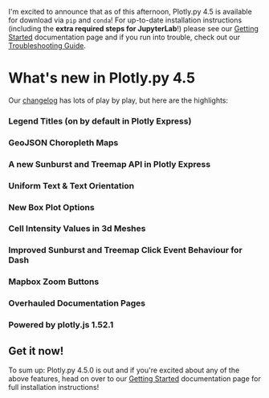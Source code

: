 I'm excited to announce that as of this afternoon, Plotly.py 4.5 is available for download via `pip` and `conda`! For up-to-date installation instructions (including the **extra required steps for JupyterLab**!) please see our [Getting Started](https://plot.ly/python/getting-started/) documentation page and if you run into trouble, check out our [Troubleshooting Guide](https://plot.ly/python/troubleshooting/).

# What's new in Plotly.py 4.5

Our [changelog](https://github.com/plotly/plotly.py/releases/tag/v4.5.0) has lots of play by play, but here are the highlights:

### Legend Titles (on by default in Plotly Express)

### GeoJSON Choropleth Maps

### A new Sunburst and Treemap API in Plotly Express

### Uniform Text & Text Orientation

### New Box Plot Options

### Cell Intensity Values in 3d Meshes

### Improved Sunburst and Treemap Click Event Behaviour for Dash

### Mapbox Zoom Buttons

### Overhauled Documentation Pages



### Powered by plotly.js 1.52.1


## Get it now!

To sum up: Plotly.py 4.5.0 is out and if you're excited about any of the above features, head on over to our [Getting Started](https://plot.ly/python/getting-started/) documentation page for full installation instructions!
